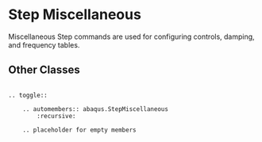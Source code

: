 # Step Miscellaneous

Miscellaneous Step commands are used for configuring controls, damping, and frequency tables.

## Other Classes

```{eval-rst}

.. toggle::

    .. automembers:: abaqus.StepMiscellaneous
        :recursive:

    .. placeholder for empty members
```
